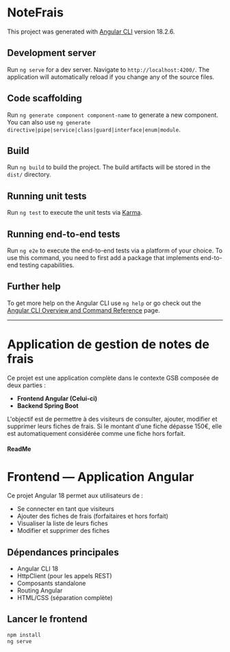# NoteFrais

This project was generated with [Angular CLI](https://github.com/angular/angular-cli) version 18.2.6.

## Development server

Run `ng serve` for a dev server. Navigate to `http://localhost:4200/`. The application will automatically reload if you change any of the source files.

## Code scaffolding

Run `ng generate component component-name` to generate a new component. You can also use `ng generate directive|pipe|service|class|guard|interface|enum|module`.

## Build

Run `ng build` to build the project. The build artifacts will be stored in the `dist/` directory.

## Running unit tests

Run `ng test` to execute the unit tests via [Karma](https://karma-runner.github.io).

## Running end-to-end tests

Run `ng e2e` to execute the end-to-end tests via a platform of your choice. To use this command, you need to first add a package that implements end-to-end testing capabilities.

## Further help

To get more help on the Angular CLI use `ng help` or go check out the [Angular CLI Overview and Command Reference](https://angular.dev/tools/cli) page.


__________________________________________________________________________________________________________________________________

# Application de gestion de notes de frais

Ce projet est une application complète dans le contexte GSB composée de deux parties :

- **Frontend Angular (Celui-ci)**
- **Backend Spring Boot**

L'objectif est de permettre à des visiteurs de consulter, ajouter, modifier et supprimer leurs fiches de frais. Si le montant d'une fiche dépasse 150€, elle est automatiquement considérée comme une fiche hors forfait.

#### ReadMe
# Frontend — Application Angular

Ce projet Angular 18 permet aux utilisateurs de :

- Se connecter en tant que visiteurs
- Ajouter des fiches de frais (forfaitaires et hors forfait)
- Visualiser la liste de leurs fiches
- Modifier et supprimer des fiches

## Dépendances principales

- Angular CLI 18
- HttpClient (pour les appels REST)
- Composants standalone
- Routing Angular
- HTML/CSS (séparation complète)

## Lancer le frontend

```bash
npm install
ng serve
